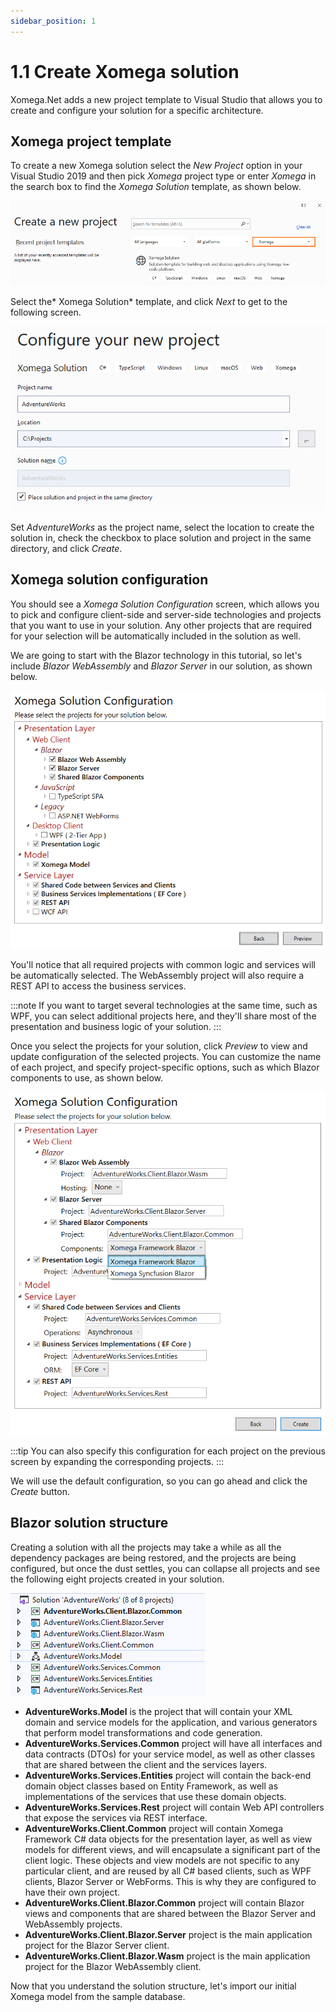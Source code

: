 ```yaml
---
sidebar_position: 1
---
```


# 1.1 Create Xomega solution

Xomega.Net adds a new project template to Visual Studio that allows you to create and configure your solution for a specific architecture.

## Xomega project template

To create a new Xomega solution select the *New Project* option in your Visual Studio 2019 and then pick *Xomega* project type or enter *Xomega* in the search box to find the *Xomega Solution* template, as shown below.

![Solution template](img1/solution-template.png)

Select the* Xomega Solution* template, and click *Next* to get to the following screen.

![Configure project](img1/configure-project.png)

Set *AdventureWorks* as the project name, select the location to create the solution in, check the checkbox to place solution and project in the same directory, and click *Create*.

## Xomega solution configuration

You should see a *Xomega Solution Configuration* screen, which allows you to pick and configure client-side and server-side technologies and projects that you want to use in your solution. Any other projects that are required for your selection will be automatically included in the solution as well.

We are going to start with the Blazor technology in this tutorial, so let's include *Blazor WebAssembly* and *Blazor Server* in our solution, as shown below.

![Solution projects](img1/solution-projects.png)

You'll notice that all required projects with common logic and services will be automatically selected. The WebAssembly project will also require a REST API to access the business services.

:::note
If you want to target several technologies at the same time, such as WPF, you can select additional projects here, and they'll share most of the presentation and business logic of your solution. 
:::

Once you select the projects for your solution, click *Preview* to view and update configuration of the selected projects. You can customize the name of each project, and specify project-specific options, such as which Blazor components to use, as shown below.

![Blazor config](img1/blazor-config.png)

:::tip
You can also specify this configuration for each project on the previous screen by expanding the corresponding projects.
:::

We will use the default configuration, so you can go ahead and click the *Create* button.

## Blazor solution structure

Creating a solution with all the projects may take a while as all the dependency packages are being restored, and the projects are being configured, but once the dust settles, you can collapse all projects and see the following eight projects created in your solution.

![Solution structure](img1/solution-structure.png)
- **AdventureWorks.Model** is the project that will contain your XML domain and service models for the application, and various generators that perform model transformations and code generation.
- **AdventureWorks.Services.Common** project will have all interfaces and data contracts (DTOs) for your service model, as well as other classes that are shared between the client and the services layers.
- **AdventureWorks.Services.Entities** project will contain the back-end domain object classes based on Entity Framework, as well as implementations of the services that use these domain objects.
- **AdventureWorks.Services.Rest** project will contain Web API controllers that expose the services via REST interface.
- **AdventureWorks.Client.Common** project will contain Xomega Framework C# data objects for the presentation layer, as well as view models for different views, and will encapsulate a significant part of the client logic. These objects and view models are not specific to any particular client, and are reused by all C# based clients, such as WPF clients, Blazor Server or WebForms. This is why they are configured to have their own project.
- **AdventureWorks.Client.Blazor.Common** project will contain Blazor views and components that are shared between the Blazor Server and WebAssembly projects.
- **AdventureWorks.Client.Blazor.Server** project is the main application project for the Blazor Server client.
- **AdventureWorks.Client.Blazor.Wasm** project is the main application project for the Blazor WebAssembly client.

Now that you understand the solution structure, let's import our initial Xomega model from the sample database.
